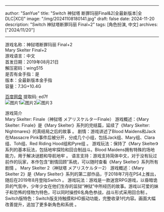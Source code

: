 
---
author: "SanYue"
title: "Switch 神狱塔 断罪玛丽Final&2[全最新版本|全DLC|XCI]"
image: "/img/20241108180141.jpg"
draft: false
date: 2024-11-20
description: "Switch 神狱塔断罪玛丽 Final+2"
tags: [角色扮演, 中文]
archives: ["2024/11/20"]

---

游戏名称：神狱塔断罪玛丽 Final+2   
Mary Skelter Final+2    
游戏语言：中文  
首发日期：2019年08月21日  
解压密码：wing515  
是否有金手指：是  
版本：全最新版本金手指   
容量：7.3G+10.4G

[百度网盘](https//pan.baidu.com/s/1aG_1N6rOBER4QcUzMt-wJw) 提取码: ed7f  
![图片1](/img/b3c79c.jpg)![图片2](/img/e2b1e0.jpg)![图片3](/img/53e69b.jpg)  

游戏简介  
Mary Skelter: Finale（神狱塔 メアリスケルターFinale）
游戏概述：《Mary Skelter: Finale》是《Mary Skelter》系列的完结篇，延续了《Mary Skelter: Nightmares》的真结局之后的故事
。
剧情：游戏讲述了Blood Maidens和Jack在Massacre Pink事件后被分开，分成几个小组，包括Jack组、Mary组、Clara组、Toh组、Red Riding Hood组和Pyre组
。
游戏玩法：保持了《Mary Skelter》系列的基本玩法，包括地牢探险和回合制战斗。Blood Maidens拥有特殊的场地能力，用于解决谜题和导航地牢
。
语言支持：游戏支持简体中文，对于没有玩过前作的玩家，本作包含“剧情回顾”系统，可以随时查看《Mary Skelter》系列所有剧情
。
Mary Skelter 2（神狱塔 メアリスケルター2）
游戏概述：《Mary Skelter 2》是《Mary Skelter》系列的第二部作品，于2018年7月在PS4上推出，随后在2019年8月登陆Switch
。
游戏玩法：游戏是一款迷宫RPG游戏，以昏暗诡异的气氛中，少年少女在他们生存的监狱“神狱”中所经历的故事。游戏以可爱的妹子和恐怖的怪物为特色，可以同时操控6名角色参战，战斗形式采用回合制
。
Switch版特色：Switch版支持触摸和HD振动功能，完整收录1代内容。画面大幅改善提升，追加了更多新角色和系统
。
